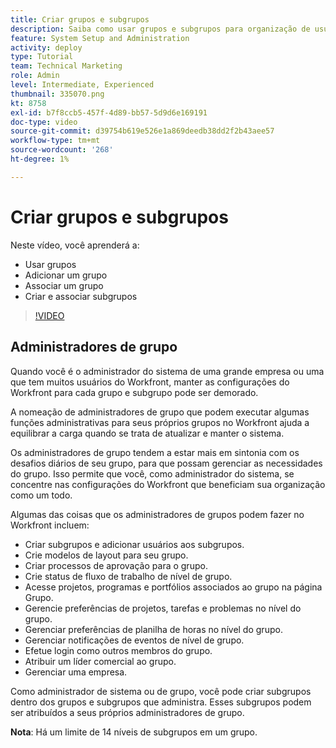 ```yaml
---
title: Criar grupos e subgrupos
description: Saiba como usar grupos e subgrupos para organização de usuários e permissões para trabalhar. Saiba como criar um grupo e subgrupos.
feature: System Setup and Administration
activity: deploy
type: Tutorial
team: Technical Marketing
role: Admin
level: Intermediate, Experienced
thumbnail: 335070.png
kt: 8758
exl-id: b7f8ccb5-457f-4d89-bb57-5d9d6e169191
doc-type: video
source-git-commit: d39754b619e526e1a869deedb38dd2f2b43aee57
workflow-type: tm+mt
source-wordcount: '268'
ht-degree: 1%

---
```


# Criar grupos e subgrupos

Neste vídeo, você aprenderá a:

* Usar grupos
* Adicionar um grupo
* Associar um grupo
* Criar e associar subgrupos

>[!VIDEO](https://video.tv.adobe.com/v/335070/?quality=12)

## Administradores de grupo

Quando você é o administrador do sistema de uma grande empresa ou uma que tem muitos usuários do Workfront, manter as configurações do Workfront para cada grupo e subgrupo pode ser demorado.

A nomeação de administradores de grupo que podem executar algumas funções administrativas para seus próprios grupos no Workfront ajuda a equilibrar a carga quando se trata de atualizar e manter o sistema.

Os administradores de grupo tendem a estar mais em sintonia com os desafios diários de seu grupo, para que possam gerenciar as necessidades do grupo. Isso permite que você, como administrador do sistema, se concentre nas configurações do Workfront que beneficiam sua organização como um todo.

Algumas das coisas que os administradores de grupos podem fazer no Workfront incluem:

* Criar subgrupos e adicionar usuários aos subgrupos.
* Crie modelos de layout para seu grupo.
* Criar processos de aprovação para o grupo.
* Crie status de fluxo de trabalho de nível de grupo.
* Acesse projetos, programas e portfólios associados ao grupo na página Grupo.
* Gerencie preferências de projetos, tarefas e problemas no nível do grupo.
* Gerenciar preferências de planilha de horas no nível do grupo.
* Gerenciar notificações de eventos de nível de grupo.
* Efetue login como outros membros do grupo.
* Atribuir um líder comercial ao grupo.
* Gerenciar uma empresa.

Como administrador de sistema ou de grupo, você pode criar subgrupos dentro dos grupos e subgrupos que administra. Esses subgrupos podem ser atribuídos a seus próprios administradores de grupo.

**Nota**: Há um limite de 14 níveis de subgrupos em um grupo.
